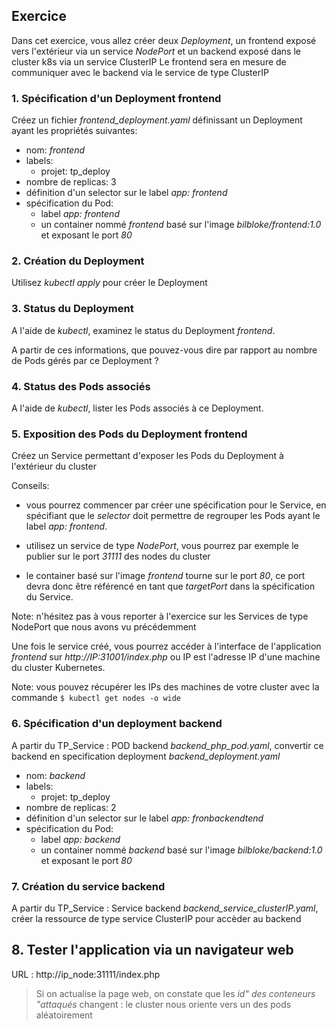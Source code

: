## Exercice

Dans cet exercice, vous allez créer deux *Deployment*, un frontend exposé vers l'extérieur via un service *NodePort* et un backend exposé dans le cluster k8s via un service ClusterIP
Le frontend sera en mesure de communiquer avec le backend via le service de type ClusterIP

### 1. Spécification d'un Deployment frontend

Créez un fichier *frontend_deployment.yaml* définissant un Deployment ayant les propriétés suivantes:
- nom: *frontend*
- labels:
  - projet: tp_deploy
- nombre de replicas: 3
- définition d'un selector sur le label *app: frontend*
- spécification du Pod:
  * label *app: frontend*
  * un container nommé *frontend* basé sur l'image *bilbloke/frontend:1.0* et exposant le port *80*

### 2. Création du Deployment

Utilisez *kubectl apply* pour créer le Deployment

### 3. Status du Deployment

A l'aide de *kubectl*, examinez le status du Deployment *frontend*.

A partir de ces informations, que pouvez-vous dire par rapport au nombre de Pods gérés par ce Deployment ?

### 4. Status des Pods associés

A l'aide de *kubectl*, lister les Pods associés à ce Deployment.

### 5. Exposition des Pods du Deployment frontend

Créez un Service permettant d'exposer les Pods du Deployment à l'extérieur du cluster

Conseils:

- vous pourrez commencer par créer une spécification pour le Service, en spécifiant que le *selector* doit permettre de regrouper les Pods ayant le label *app: frontend*.

- utilisez un service de type *NodePort*, vous pourrez par exemple le publier sur le port *31111* des nodes du cluster

- le container basé sur l'image *frontend* tourne sur le port *80*, ce port devra donc être référencé en tant que *targetPort* dans la spécification du Service.

Note: n'hésitez pas à vous reporter à l'exercice sur les Services de type NodePort que nous avons vu précédemment

Une fois le service créé, vous pourrez accéder à l'interface de l'application *frontend* sur *http://IP:31001/index.php* ou IP est l'adresse IP d'une machine du cluster Kubernetes.

Note: vous pouvez récupérer les IPs des machines de votre cluster avec la commande `$ kubectl get nodes -o wide`


### 6. Spécification d'un deployment backend

A partir du TP_Service : POD backend *backend_php_pod.yaml*, convertir ce backend en specification deployment *backend_deployment.yaml*

- nom: *backend*
- labels:
  - projet: tp_deploy
- nombre de replicas: 2
- définition d'un selector sur le label *app: fronbackendtend*
- spécification du Pod:
  * label *app: backend*
  * un container nommé *backend* basé sur l'image *bilbloke/backend:1.0* et exposant le port *80*


### 7. Création du service backend

A partir du TP_Service : Service backend *backend_service_clusterIP.yaml*, créer la ressource de type service ClusterIP pour accèder au backend

## 8. Tester l'application via un navigateur web 

URL : http://ip_node:31111/index.php

> Si on actualise la page web, on constate que les *id" des conteneurs "attaqués* changent : le cluster nous oriente vers un des pods aléatoirement
